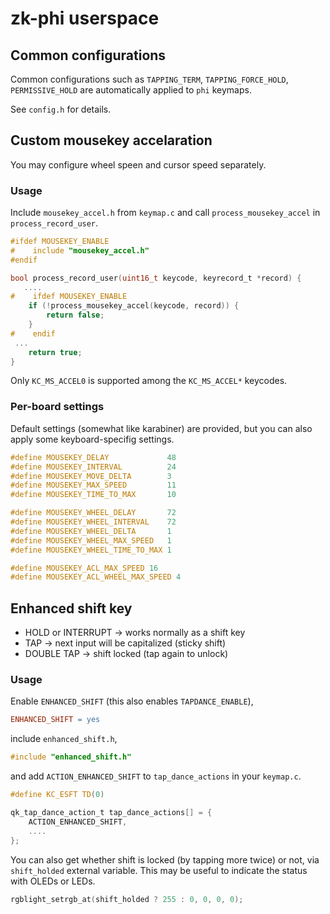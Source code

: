 # zk-phi userspace
## Common configurations

Common configurations such as `TAPPING_TERM`, `TAPPING_FORCE_HOLD`, `PERMISSIVE_HOLD` are automatically applied to `phi` keymaps.

See `config.h` for details.

## Custom mousekey accelaration

You may configure wheel speen and cursor speed separately.

### Usage

Include `mousekey_accel.h` from `keymap.c` and call `process_mousekey_accel` in `process_record_user`.

```c
#ifdef MOUSEKEY_ENABLE
#    include "mousekey_accel.h"
#endif

bool process_record_user(uint16_t keycode, keyrecord_t *record) {
   ....
#    ifdef MOUSEKEY_ENABLE
    if (!process_mousekey_accel(keycode, record)) {
        return false;
    }
#    endif
 ...
    return true;
}
```

Only `KC_MS_ACCEL0` is supported among the `KC_MS_ACCEL*` keycodes.

### Per-board settings

Default settings (somewhat like karabiner) are provided, but you can also apply some keyboard-specifig settings.

```c
#define MOUSEKEY_DELAY             48
#define MOUSEKEY_INTERVAL          24
#define MOUSEKEY_MOVE_DELTA        3
#define MOUSEKEY_MAX_SPEED         11
#define MOUSEKEY_TIME_TO_MAX       10

#define MOUSEKEY_WHEEL_DELAY       72
#define MOUSEKEY_WHEEL_INTERVAL    72
#define MOUSEKEY_WHEEL_DELTA       1
#define MOUSEKEY_WHEEL_MAX_SPEED   1
#define MOUSEKEY_WHEEL_TIME_TO_MAX 1

#define MOUSEKEY_ACL_MAX_SPEED 16
#define MOUSEKEY_ACL_WHEEL_MAX_SPEED 4
```

## Enhanced shift key

- HOLD or INTERRUPT -> works normally as a shift key
- TAP -> next input will be capitalized (sticky shift)
- DOUBLE TAP -> shift locked (tap again to unlock)

### Usage

Enable `ENHANCED_SHIFT` (this also enables `TAPDANCE_ENABLE`),

```mk
ENHANCED_SHIFT = yes
```

include `enhanced_shift.h`,

```c
#include "enhanced_shift.h"
```

and add `ACTION_ENHANCED_SHIFT` to `tap_dance_actions` in your `keymap.c`.

```c
#define KC_ESFT TD(0)

qk_tap_dance_action_t tap_dance_actions[] = {
    ACTION_ENHANCED_SHIFT,
    ....
};
```

You can also get whether shift is locked (by tapping more twice) or not, via `shift_holded` external variable. This may be useful to indicate the status with OLEDs or LEDs.

```c
rgblight_setrgb_at(shift_holded ? 255 : 0, 0, 0, 0);
```
